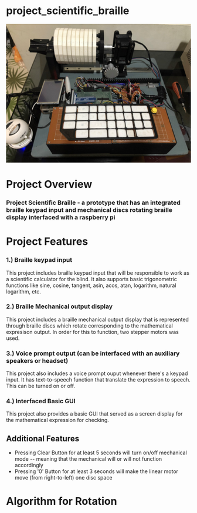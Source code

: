 # project_scientific_braille
![Screenshot](https://github.com/john-benedict-dimero/project_scientific_braille/blob/main/portfolio-braille-1.jpg)

# Project Overview
### Project Scientific Braille - a prototype that has an integrated braille keypad input and mechanical discs rotating braille display interfaced with a raspberry pi

# Project Features
### 1.) Braille keypad input
This project includes braille keypad input that will be responsible to work as a scientific calculator for the blind. It also supports basic trigonometric functions like sine, cosine, tangent, asin, acos, atan, logarithm, natural logarithm, etc. 
### 2.) Braille Mechanical output display
This project includes a braille mechanical output display that is represented through braille discs which rotate corresponding to the mathematical expresison output. In order for this to function, two stepper motors was used.
### 3.) Voice prompt output (can be interfaced with an auxiliary speakers or headset)
This project also includes a voice prompt ouput whenever there's a keypad input. It has text-to-speech function that translate the expression to speech. This can be turned on or off.
### 4.) Interfaced Basic GUI
This project also provides a basic GUI that served as a screen display for the mathematical expression for checking.

## Additional Features
* Pressing Clear Button for at least 5 seconds will turn on/off mechanical mode -- meaning that the mechanical will or will not function accordingly
* Pressing '0' Button for at least 3 seconds will make the linear motor move (from right-to-left) one disc space

# Algorithm for Rotation
